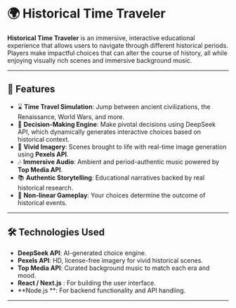 # 🌍 Historical Time Traveler

**Historical Time Traveler** is an immersive, interactive educational experience that allows users to navigate through different historical periods. Players make impactful choices that can alter the course of history, all while enjoying visually rich scenes and immersive background music.

---

## 🚀 Features

- ⌛ **Time Travel Simulation**: Jump between ancient civilizations, the Renaissance, World Wars, and more.
- 🧠 **Decision-Making Engine**: Make pivotal decisions using DeepSeek API, which dynamically generates interactive choices based on historical context.
- 🎨 **Vivid Imagery**: Scenes brought to life with real-time image generation using **Pexels API**.
- 🎶 **Immersive Audio**: Ambient and period-authentic music powered by **Top Media API**.
- 📚 **Authentic Storytelling**: Educational narratives backed by real historical research.
- 🧭 **Non-linear Gameplay**: Your choices determine the outcome of historical events.

---

## 🛠️ Technologies Used

- **DeepSeek API**: AI-generated choice engine.
- **Pexels API**: HD, license-free imagery for vivid historical scenes.
- **Top Media API**: Curated background music to match each era and mood.
- **React / Next.js** : For building the user interface.
- **Node.js **: For backend functionality and API handling.

---

